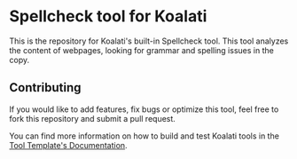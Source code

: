 # Spellcheck tool for Koalati

This is the repository for Koalati's built-in Spellcheck tool. This tool analyzes the content of webpages, looking for grammar and spelling issues in the copy.


## Contributing

If you would like to add features, fix bugs or optimize this tool, feel free to fork this repository and submit a pull request.

You can find more information on how to build and test Koalati tools in the [Tool Template's Documentation](https://github.com/koalatiapp/tool-template).
